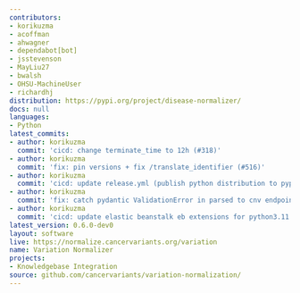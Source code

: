 ```yaml
---
contributors:
- korikuzma
- acoffman
- ahwagner
- dependabot[bot]
- jsstevenson
- MayLiu27
- bwalsh
- OHSU-MachineUser
- richardhj
distribution: https://pypi.org/project/disease-normalizer/
docs: null
languages:
- Python
latest_commits:
- author: korikuzma
  commit: 'cicd: change terminate_time to 12h (#318)'
- author: korikuzma
  commit: 'fix: pin versions + fix /translate_identifier (#516)'
- author: korikuzma
  commit: 'cicd: update release.yml (publish python distribution to pypi) (#513)'
- author: korikuzma
  commit: 'fix: catch pydantic ValidationError in parsed to cnv endpoints'
- author: korikuzma
  commit: 'cicd: update elastic beanstalk eb extensions for python3.11 + p7zip'
latest_version: 0.6.0-dev0
layout: software
live: https://normalize.cancervariants.org/variation
name: Variation Normalizer
projects:
- Knowledgebase Integration
source: github.com/cancervariants/variation-normalization/
---
```


